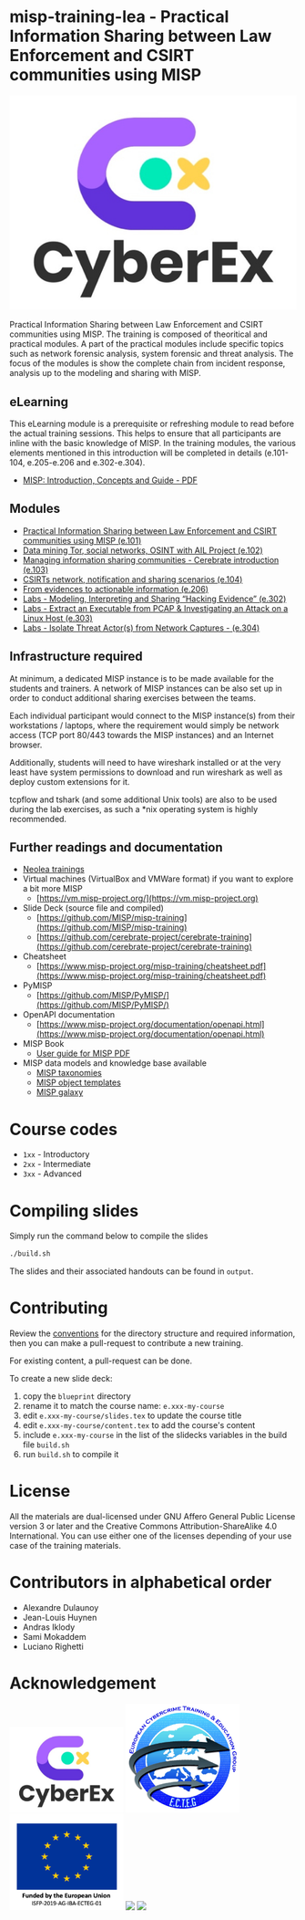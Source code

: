 # misp-training-lea - Practical Information Sharing between Law Enforcement and CSIRT communities using MISP

![](https://raw.githubusercontent.com/MISP/misp-training-lea/main/themes/ecteg/cyberex.jpg)

Practical Information Sharing between Law Enforcement and CSIRT communities using MISP. The training is composed of theoritical and practical modules. A part of the practical modules include specific topics such as network forensic analysis, system forensic and threat analysis. The focus of the modules is show the complete chain from incident response, analysis up to the modeling and sharing with MISP.

## eLearning

This eLearning module is a prerequisite or refreshing module to read before the actual training sessions. This helps to ensure that all participants are inline with the basic knowledge of MISP. In the training modules, the various elements mentioned in this introduction will be completed in details (e.101-104, e.205-e.206 and e.302-e.304).

- [MISP: Introduction, Concepts and Guide - PDF](https://github.com/MISP/misp-training-lea/raw/main/output/0_eLearning.pdf)

## Modules

- [Practical Information Sharing between Law Enforcement and CSIRT communities using MISP (e.101)](./e.101-practical-information-sharing-between-law-enforcement-and-csirt-communities-using-misp)
- [Data mining Tor, social networks, OSINT with AIL Project (e.102)](./e.102-data-mining-tor-social-networks-osint-with-ail-project)
- [Managing information sharing communities - Cerebrate introduction (e.103)](./e.103-managing-information-sharing-communities-cerebrate-introduction)
- [CSIRTs network, notification and sharing scenarios (e.104)](./e.104-csirts-network-notification-and-sharing-scenarios)
- [From evidences to actionable information (e.206)](./e.206-from-evidences-to-actionable-information/)
- [Labs - Modeling, Interpreting and Sharing “Hacking Evidence” (e.302)](./e.302-lab1-modeling-interpreting-and-sharing-hacking-evidence)
- [Labs - Extract an Executable from PCAP & Investigating an Attack on a Linux Host (e.303)](./e.303-lab2-encoding-information-and-sharing-it)
- [Labs - Isolate Threat Actor(s) from Network Captures - (e.304)](./e.304-lab3-encoding-information-and-sharing-it-2)

## Infrastructure required

At minimum, a dedicated MISP instance is to be made available for the students and trainers. A network of MISP instances can be also set up in order to conduct additional sharing exercises between the teams.

Each individual participant would connect to the MISP instance(s) from their workstations / laptops, where the requirement would simply be network access (TCP port 80/443 towards the MISP instances) and an Internet browser.

Additionally, students will need to have wireshark installed or at the very least have system permissions to download and run wireshark as well as deploy custom extensions for it.

tcpflow and tshark (and some additional Unix tools) are also to be used during the lab exercises, as such a \*nix operating system is highly recommended.

## Further readings and documentation

- [Neolea trainings](https://github.com/neolea/neolea-training-materials)
- Virtual machines (VirtualBox and VMWare format) if you want to explore a bit more MISP
    - [https://vm.misp-project.org/](https://vm.misp-project.org)
- Slide Deck (source file and compiled)
    - [https://github.com/MISP/misp-training](https://github.com/MISP/misp-training)
    - [https://github.com/cerebrate-project/cerebrate-training](https://github.com/cerebrate-project/cerebrate-training)
- Cheatsheet
    - [https://www.misp-project.org/misp-training/cheatsheet.pdf](https://www.misp-project.org/misp-training/cheatsheet.pdf)
- PyMISP
    - [https://github.com/MISP/PyMISP/](https://github.com/MISP/PyMISP/)
- OpenAPI documentation
    - [https://www.misp-project.org/documentation/openapi.html](https://www.misp-project.org/documentation/openapi.html)
- MISP Book
    - [User guide for MISP ](https://www.circl.lu/doc/misp/) [PDF](https://www.circl.lu/doc/misp/book.pdf)
- MISP data models and knowledge base available
    - [MISP taxonomies](www.misp-project.org/taxonomies.html)
    - [MISP object templates](https://www.misp-project.org/objects.html)
    - [MISP galaxy](https://www.misp-project.org/galaxy.html)

# Course codes

- `1xx` - Introductory
- `2xx` - Intermediate
- `3xx` - Advanced

# Compiling slides
Simply run the command below to compile the slides
```bash
./build.sh
```
The slides and their associated handouts can be found in `output`.

# Contributing

Review the [conventions](conventions.md) for the directory structure and required information, then you can make a pull-request to contribute a new training.

For existing content, a pull-request can be done.

To create a new slide deck:
1. copy the `blueprint` directory
2. rename it to match the course name: `e.xxx-my-course`
3. edit `e.xxx-my-course/slides.tex` to update the course title
4. edit `e.xxx-my-course/content.tex` to add the course's content
5. include `e.xxx-my-course` in the list of the slidecks variables in the build file `build.sh`
6. run `build.sh` to compile it

# License

All the materials are dual-licensed under GNU Affero General Public License version 3 or later and the Creative Commons Attribution-ShareAlike 4.0 International. You can use either one of the licenses depending of your use case of the training materials.

# Contributors in alphabetical order

- Alexandre Dulaunoy
- Jean-Louis Huynen
- Andras Iklody
- Sami Mokaddem
- Luciano Righetti

# Acknowledgement

<img src="https://raw.githubusercontent.com/MISP/misp-training-lea/main/themes/ecteg/cyberex.jpg" width="200">
<img src="https://raw.githubusercontent.com/MISP/misp-training-lea/main/themes/ecteg/ecteg.jpg" width="200">
<img src="https://raw.githubusercontent.com/MISP/misp-training-lea/main/themes/ecteg/eu.png" width="200">
<img src="https://raw.githubusercontent.com/MISP/MISP/2.4/INSTALL/logos/misp-logo.png" width="200">
<img src="https://www.circl.lu/assets/images/logo.png" width="200">
